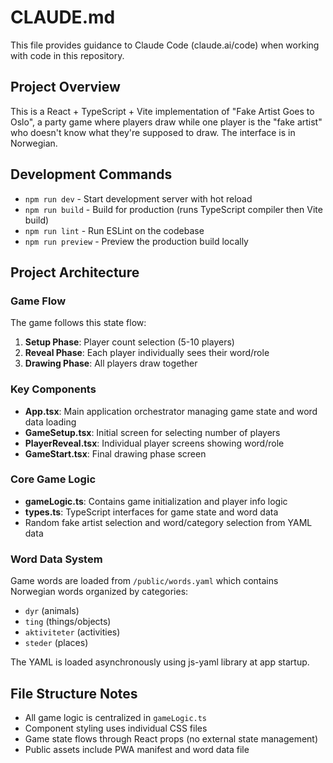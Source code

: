 # CLAUDE.md

This file provides guidance to Claude Code (claude.ai/code) when working with code in this repository.

## Project Overview

This is a React + TypeScript + Vite implementation of "Fake Artist Goes to Oslo", a party game where players draw while one player is the "fake artist" who doesn't know what they're supposed to draw. The interface is in Norwegian.

## Development Commands

- `npm run dev` - Start development server with hot reload
- `npm run build` - Build for production (runs TypeScript compiler then Vite build)
- `npm run lint` - Run ESLint on the codebase
- `npm run preview` - Preview the production build locally

## Project Architecture

### Game Flow
The game follows this state flow:
1. **Setup Phase**: Player count selection (5-10 players)
2. **Reveal Phase**: Each player individually sees their word/role
3. **Drawing Phase**: All players draw together

### Key Components

- **App.tsx**: Main application orchestrator managing game state and word data loading
- **GameSetup.tsx**: Initial screen for selecting number of players
- **PlayerReveal.tsx**: Individual player screens showing word/role
- **GameStart.tsx**: Final drawing phase screen

### Core Game Logic

- **gameLogic.ts**: Contains game initialization and player info logic
- **types.ts**: TypeScript interfaces for game state and word data
- Random fake artist selection and word/category selection from YAML data

### Word Data System

Game words are loaded from `/public/words.yaml` which contains Norwegian words organized by categories:
- `dyr` (animals)
- `ting` (things/objects) 
- `aktiviteter` (activities)
- `steder` (places)

The YAML is loaded asynchronously using js-yaml library at app startup.

## File Structure Notes

- All game logic is centralized in `gameLogic.ts`
- Component styling uses individual CSS files
- Game state flows through React props (no external state management)
- Public assets include PWA manifest and word data file